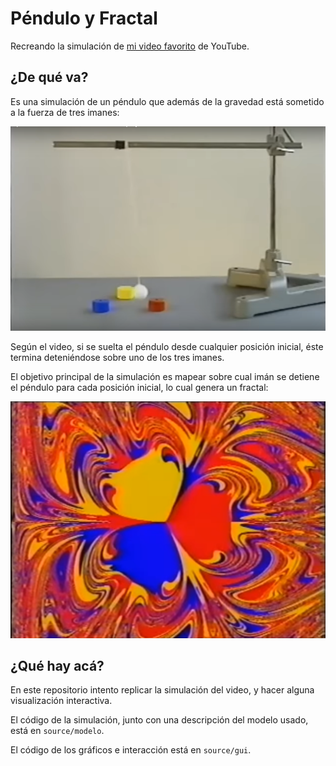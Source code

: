 # Péndulo y Fractal

Recreando la simulación de [mi video favorito](https://www.youtube.com/watch?v=C5Jkgvw-Z6E) de YouTube.

## ¿De qué va?

Es una simulación de un péndulo que además de la gravedad está sometido a la fuerza de tres imanes:

![foto](figures/foto_del_experimento.png)

Según el video, si se suelta el péndulo desde cualquier posición inicial, éste termina deteniéndose sobre uno de los tres imanes.

El objetivo principal de la simulación es mapear sobre cual imán se detiene el péndulo para cada posición inicial, lo cual genera un fractal:

![captura de pantalla](figures/fractal_screenshot.png)

## ¿Qué hay acá?

En este repositorio intento replicar la simulación del video, y hacer alguna visualización interactiva.

El código de la simulación, junto con una descripción del modelo usado, está en `source/modelo`.

El código de los gráficos e interacción está en `source/gui`.